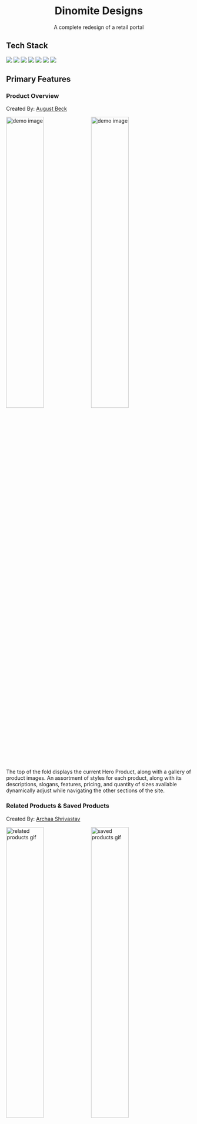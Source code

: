 <div align="center">
  <h1>Dinomite Designs</h1>
  <p>A complete redesign of a retail portal</p>
</div>

## Tech Stack
<div>
  <img src="https://img.shields.io/badge/React-20232A?style=for-the-badge&logo=react&logoColor=61DAFB" />
  <img src='https://img.shields.io/badge/css3-%231572B6.svg?style=for-the-badge&logo=css3&logoColor=white' />
  <img src="https://img.shields.io/badge/Webpack-8DD6F9?style=for-the-badge&logo=Webpack&logoColor=white" />
  <img src="https://img.shields.io/badge/Babel-F9DC3E?style=for-the-badge&logo=babel&logoColor=white" />
  <img src='https://img.shields.io/badge/javascript-%23323330.svg?style=for-the-badge&logo=javascript&logoColor=%23F7DF1E' />
  <img src='https://img.shields.io/badge/html5-%23E34F26.svg?style=for-the-badge&logo=html5&logoColor=white' />
  <img src="https://img.shields.io/badge/eslint-3A33D1?style=for-the-badge&logo=eslint&logoColor=white" />
</div>

## Primary Features
### Product Overview
Created By: [August Beck](https://github.com/AedonGrunGott)

<p float="left">
  <img alt="demo image" src="https://user-images.githubusercontent.com/16231955/225773177-bec7ef7f-d9c9-423f-9d1e-d345aae84b2d.gif" width="45%"/>
  <img alt="demo image" src="https://user-images.githubusercontent.com/16231955/225773275-8af5aa70-e1d6-4d6b-8d86-85fbf763b5f4.gif" width="45%"/>
</p>

The top of the fold displays the current Hero Product, along with a gallery of product images. An assortment of styles for each product, along with its descriptions, slogans, features, pricing, and quantity of sizes available dynamically adjust while navigating the other sections of the site.

  
### Related Products & Saved Products
Created By: [Archaa Shrivastav](https://github.com/avinashi10)
<p float="left">
  <img alt="related products gif" src="https://user-images.githubusercontent.com/115492619/225780064-8e90ea91-4778-4c9a-916d-20402b72d872.gif" width="45%"/>
  <img alt="saved products gif" src="https://user-images.githubusercontent.com/115492619/225779906-0e272152-8b9b-466a-9393-bc1cbd563002.gif" width="45%"/>
</p>

The Related Products section populates with the products related to the hero product above. Clicking on a related product will navigate to its overview page and clicking on the star icon on a product card will open a modal window comparing that product to the related product. 

The Saved Product section populates with the hero product when the user clicks 'Add to Your Outfit.' The user can add to this list across pages and delete from this list. These saved outfits will persist across pages, on refresh, and on reload.

### Questions & Answers
Created By: [Brett Eastman](https://github.com/BrettEastman)

<p float="left">
  <img alt="demo image" src="https://user-images.githubusercontent.com/76603041/225774737-1426d080-d1c1-4796-98a4-d317b732d0a6.gif" width="45%"/>
  <img alt="demo image" src="https://user-images.githubusercontent.com/76603041/225774753-8c55faff-7bb1-4d1e-84dc-bd0987bc9d8b.gif" width="45%"/>
</p>

### Ratings & Reviews
Created By: [Aimee Kang](https://github.com/aimeekang)

<p float="left">
  <img alt="demo image" src="https://user-images.githubusercontent.com/112139070/225777267-0e699fae-2866-4f6d-9dc9-d3a9657ee957.gif" width="45%"/>
  <img alt="demo image" src="https://user-images.githubusercontent.com/112139070/225777307-17dcf26e-7b21-4170-a304-13ed01aa0a5b.gif" width="45%"/>
</p>
